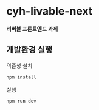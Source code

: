# cyh-livable-next

**리버블 프론트엔드 과제**

## 개발환경 실행

의존성 설치

```bash
npm install
```

실행

```bash
npm run dev
```
